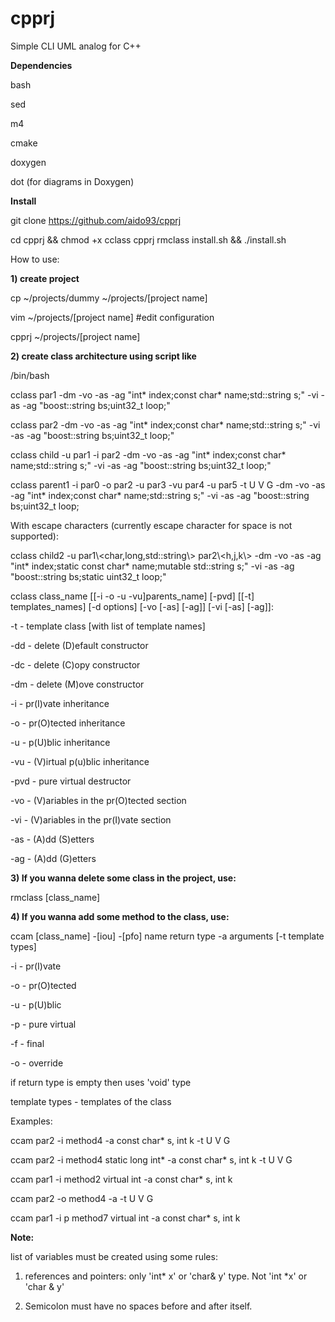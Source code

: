 # cpprj
Simple CLI UML analog for C++

**Dependencies**

bash

sed

m4

cmake

doxygen

dot (for diagrams in Doxygen)

**Install**

git clone https://github.com/aido93/cpprj

cd cpprj && chmod +x cclass cpprj rmclass install.sh && ./install.sh

How to use:

**1) create project**

  cp ~/projects/dummy ~/projects/[project name]
  
  vim ~/projects/[project name] #edit configuration
  
  cpprj ~/projects/[project name]
  
**2) create class architecture using script like**


/bin/bash

cclass par1 -dm -vo -as -ag "int* index;const char* name;std::string s;" -vi -as -ag "boost::string bs;uint32_t loop;"

cclass par2 -dm -vo -as -ag "int* index;const char* name;std::string s;" -vi -as -ag "boost::string bs;uint32_t loop;"

cclass child -u par1 -i par2 -dm -vo -as -ag "int* index;const char* name;std::string s;" -vi -as -ag "boost::string bs;uint32_t
loop;"

cclass parent1 -i par0 -o par2 -u par3 -vu par4 -u par5 -t U V G -dm -vo -as -ag "int* index;const char* name;std::string s;" -vi -as -ag "boost::string bs;uint32_t loop;

With escape characters (currently escape character for space is not supported):

cclass child2 -u par1\\<char,long,std::string\\> par2\\<h,j,k\\> -dm -vo -as -ag "int* index;static const char* name;mutable std::string s;" -vi -as -ag "boost::string bs;static uint32_t loop;"

cclass class_name [[-i -o -u -vu]parents_name] [-pvd] [[-t] templates_names] [-d options] [-vo [-as] [-ag]] [-vi [-as] [-ag]]:

-t  - template class [with list of template names]

-dd - delete (D)efault constructor

-dc - delete (C)opy constructor

-dm - delete (M)ove constructor


-i - pr(I)vate inheritance

-o - pr(O)tected inheritance

-u - p(U)blic inheritance

-vu - (V)irtual p(u)blic inheritance


-pvd - pure virtual destructor


-vo - (V)ariables in the pr(O)tected section

-vi - (V)ariables in the pr(I)vate section

-as - (A)dd (S)etters

-ag - (A)dd (G)etters

**3) If you wanna delete some class in the project, use:**

rmclass [class_name]

**4) If you wanna add some method to the class, use:**

ccam [class_name] -[iou] -[pfo] name return type -a arguments [-t template types]

-i - pr(I)vate

-o - pr(O)tected

-u - p(U)blic

-p - pure virtual

-f - final

-o - override

if return type is empty then uses 'void' type

template types - templates of the class

Examples:

ccam par2 -i method4 -a const char* s, int k -t U V G

ccam par2 -i method4 static long int* -a const char* s, int k -t U V G

ccam par1 -i method2 virtual int -a const char* s, int k

ccam par2 -o method4 -a -t U V G

ccam par1 -i p method7 virtual int -a const char* s, int k

**Note:** 

list of variables must be created using some rules:

1) references and pointers: only 'int* x' or 'char& y' type. Not 'int *x' or 'char & y'

2) Semicolon must have no spaces before and after itself.
